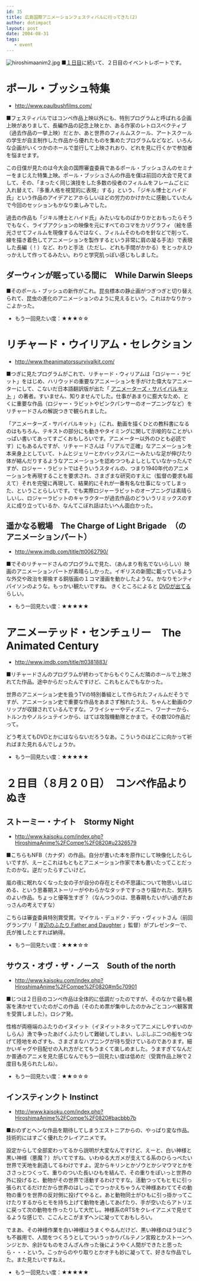 ```yaml
---
id: 35
title: 広島国際アニメーションフェスティバルに行ってきた(2)
author: dotimpact
layout: post
date: 2004-08-31
tags:
   - event
---
```

<img class="img_R" src='/images/wp-content/uploads/2008/02/hiroshimaanim2.jpg' alt='hiroshimaanim2.jpg' /> ■[１日目][1]に続いて、２日目のイベントレポートです。

# ポール・ブッシュ特集

  * <http://www.paulbushfilms.com/>

■フェスティバルではコンペ作品上映以外にも、特別プログラムと呼ばれる企画上映がありまして、長編作品の記念上映とか、ある作家のレトロスペクティブ（過去作品の一挙上映）だとか、あと世界のフィルムスクール、アートスクールの学生が自主制作した作品から優れたものを集めたプログラムなどなど、いろんな企画がいくつかのホールで並行して上映されおり、どれを見に行くかで参加者を悩ませます。

この日僕が見たのは今大会の国際審査委員であるポール・ブッシュさんのセミナーをまじえた特集上映。ポール・ブッシュさんの作品を僕は前回の大会で見てまして、その、「まったく同じ演技をした多数の役者のフィルムをフレームごとに入れ替えて、『多重人格を視覚的に表現』する」という、「ジキル博士とハイド氏」という作品のアイデアとアホらしいほどの労力のかけかたに感動していたんで今回のセッションもかなり楽しみでした。

過去の作品も「ジキル博士とハイド氏」みたいなものばかりかとおもったらそうでもなく、ライブアクションの映像を元にすべてのコマをカリグラフィ（絵を感光させてフィルムを現像するんではなく、フィルムそのものを針などで削って、線を描き着色してアニメーションを製作するという非常に肩の凝る手法）で表現した長編（！）など、わりと手法（ただし、どれも手間がかかる）をとっかえひっかえして作ってるみたい。わりと学究肌っぽい感じもしました。

## ダーウィンが眠っている間に　While Darwin Sleeps

■そのポール・ブッシュの新作がこれ。昆虫標本の静止画がつぎつぎと切り替えられて、昆虫の進化のアニメーションのように見えるという。これはかなりかっこよかった。

  * もう一回見たい度：★★★☆☆

# リチャード・ウイリアム・セレクション

  * <http://www.theanimatorssurvivalkit.com/>

■つぎに見たプログラムがこれで、リチャード・ウィリアムは「ロジャー・ラビット」をはじめ、ハリウッドの重要なアニメーションを手がけた偉大なアニメーターにして、こないだ日本語翻訳版が出た「 [アニメーターズ・サバイバルキット][2] 」の著者。すいません、知りませんでした。仕事があまりに膨大なため、とくに重要な作品（ロジャー・ラビットやピンクパンサーのオープニングなど）をリチャードさんの解説つきで観られました。

「アニメーターズ・サバイバルキット」（これ、動画を描くひとの教科書になるのはもちろん、テキストの部分にも動きやタイミングに関して示唆的なことがいっぱい書いてあってすごくおもしろいです。アニメーター以外のひとも必読です）にもあるんですが、リチャードさんは「リアルで正確」なアニメーションを本来身上としていて、トムとジェリーとかバックスバニーみたいな足が伸びたり体が縮んだりするようなアニメーションを認めつつもよしとしていなかったんですが、ロジャー・ラビットではそういうスタイルの、つまり1940年代のアニメーションを再現することを要求され、さまざまな研究のすえに（監督の要求も超えて）それを完璧に再現して、結果的にそれが一番有名な仕事になってしまった、ということらしいです。でも実際ロジャーラビットのオープニングは素晴らしいし、ロジャーラビットのキャラクターが過去作品のどういうリミックスのすえに成り立っているか、なんてこぼれ話はたいへん面白かった。

## 遥かなる戦場　The Charge of Light Brigade　（のアニメーションパート）

  * <http://www.imdb.com/title/tt0062790/>

■でそのリチャードさんのプログラムで見た、（あんまり有名でないらしい）映画のアニメーションパートが素晴らしかった。イギリスの新聞に載っているような外交や政治を揶揄する銅版画の１コマ漫画を動かしたような。かなりモンティパイソンのような。もっかい観たいですね。 きくところによると [DVDが出てる][3] らしい。

  * もう一回見たい度：★★★★★

# アニメーテッド・センチュリー　The Animated Century

  * <http://www.imdb.com/title/tt0381883/>

■リチャードさんのプログラムが終わってからもぐりこんだ隣のホールで上映されてた作品。途中からだったんですけど、これもとんでもなかった。

世界のアニメーション史を扱うTVの特別番組として作られたフィルムだそうですが、アニメーション史で重要な作品をあまさず触れたうえ、ちゃんと動画のクリップが収録されているんですな。フライシャーやディズニー、ワーナーから、トルンカやノルシュテインから、はては攻殻機動隊とかまで。その数120作品だって。

どう考えてもDVDとかにはならないだろうなあ。こういうのはどこに向かって祈ればまた見れるんでしょうか。

  * もう一回見たい度：★★★★★

# ２日目（８月２０日）　コンペ作品よりぬき

## ストーミー・ナイト　Stormy Night

  * <http://www.kaisoku.com/index.php?HiroshimaAnime%2FCompe%2F0820#u2326579>

■こちらもNFB（カナダ）の作品。自分が書いた本を原作にして映像化したらしいですが、えーとこれはもともとアニメーション作家で本も書いたってことだったのかな。逆だったらすごいけど。

嵐の夜に眠れなくなった女の子が自分の存在とその不思議について物思いしはじめる、という思春期ストーリーがやわらかなタッチですっきり描かれた、気持ちのよい作品。ちょっと優等生すぎ？（なんつうのは、思春期もたいがい過ぎたおっさんの考えですな）

こちらは審査委員特別賞受賞。マイケル・デュドク・デゥ・ヴィットさん（前回グランプリ「 [岸辺のふたり Father and Daughter][4] 」監督）がプレゼンターで、氏が推したとすれば納得。

  * もう一回見たい度：★★★☆☆

## サウス・オヴ・ザ・ノース　South of the north

  * <http://www.kaisoku.com/index.php?HiroshimaAnime%2FCompe%2F0820#m5c70901>

■じつは２日目のコンペ作品は全体的に低調だったのですが、そのなかで最も観客を沸かせていたのがこの作品（そのため票が集中したのかみごとコンペ観客賞を受賞しました）。ロシア発。

性格が両極端のふたりのイヌイット（イヌイットネタってアニメにしやすいのかしらん）漁で争ったあげくふたりして難破してしまい、しぶしぶ二つの船をつなげて陸地をめざすも、さまざまなハプニングが待ち受けているのであります。細かいギャグや目配せの入れ方がとてもうまくて楽しめました。うますぎてなんだか普通のアニメを見た感じなんでもう一回見たい度は低めだ（受賞作品上映で２度目も見られたしね）。

  * もう一回見たい度：★★☆☆☆

## インスティンクト Instinct

  * <http://www.kaisoku.com/index.php?HiroshimaAnime%2FCompe%2F0820#bacbbb7b>

■おのずとヘンな作品を期待してしまうエストニアからの、やっぱり変な作品。技術的にはすごく優れたクレイアニメです。

設定からして全部変わってるから説明が大変なんですけど、えーと、白い神様と黒い神様（悪魔？）がいてですね、いわゆる大ガメが支えてる系のひらっぺたい世界で天地を創造してるわけですよ。泥からキリンとかゾウとかシマウマとかをささっとつくって、重りのついた長いひもを結んで、その重りをぽいっと世界の外に投げると、動物がその世界で活動するわけですな。活動つってもヒモに引っ張られてるだけだから世界のはしっこでつっかえちゃうんで神様あわててその動物の重りを世界の反対側に投げてやると。あと動物同士がひもに引っ掛かってこけたりするからヒモを持ち上げて動物を通してあげたり、手が空いたらアトリエに戻って次の動物を作ったりして大忙し。神様系のRTSをクレイアニメで見せてるような感じで、ここんとこがまずヘンに凝ってておもしろい。

でまあ、その神様作業を白い神様はうまくやるんだけど、黒い神様のほうはどうも不器用で、人間をつくろうとしてついうっかりパルテノン宮殿とかストーンヘンジとか、余計なものをさんざん作った後にようやく人間ができたと思ったら・・・という。こっからのやり取りとかオチも妙に凝ってて、好きな作品でした。また見たいですねえ。

  * もう一回見たい度：★★★★★

 [1]: http://collisions.doppac.cc/archives/33
 [2]: http://www.amazon.co.jp/exec/obidos/ASIN/4766114221/kaisokukagaku-22
 [3]: http://www.amazon.co.jp/exec/obidos/ASIN/B0002E4FPU/dotimpact-22
 [4]: http://www.amazon.co.jp/exec/obidos/ASIN/B000095YQ8/dotimpact-22
